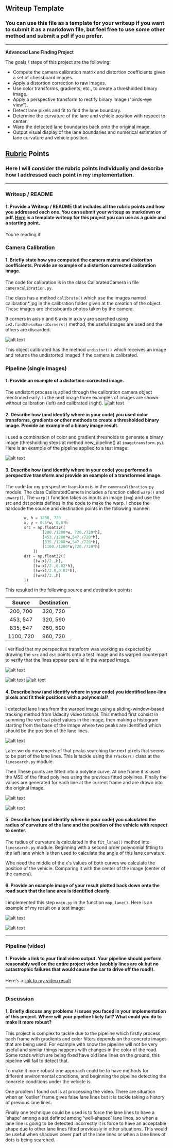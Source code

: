 ## Writeup Template

### You can use this file as a template for your writeup if you want to submit it as a markdown file, but feel free to use some other method and submit a pdf if you prefer.

---

**Advanced Lane Finding Project**

The goals / steps of this project are the following:

* Compute the camera calibration matrix and distortion coefficients given a set of chessboard images.
* Apply a distortion correction to raw images.
* Use color transforms, gradients, etc., to create a thresholded binary image.
* Apply a perspective transform to rectify binary image ("birds-eye view").
* Detect lane pixels and fit to find the lane boundary.
* Determine the curvature of the lane and vehicle position with respect to center.
* Warp the detected lane boundaries back onto the original image.
* Output visual display of the lane boundaries and numerical estimation of lane curvature and vehicle position.

[//]: # (Image References)

[image1]: ./output_images/CalibrationImages.png "Calibration images"
[image2]: ./output_images/undistort.png "Undistorted images"
[image3]: ./output_images/original.png "Original image"
[image4]: ./output_images/warped.png "Warped image"
[image5]: ./output_images/processed.png "Processed image"
[image6]: ./output_images/processed_warped.png "Processed image"
[image7]: ./output_images/processed_warped_filtered.png "Processed image"
[image8]: ./output_images/processed_warped_polynom.png "Processed image"
[image9]: ./output_images/processed_warped_polynom_unwarped.png "Processed image"
[image10]: ./output_images/warpverification.png "Original - Warp / src - dst"
[image11]: ./output_images/Processed_image.png "Processed image"
[image12]: ./output_images/test_images_processed.png "Processed test images"

## [Rubric](https://review.udacity.com/#!/rubrics/571/view) Points

### Here I will consider the rubric points individually and describe how I addressed each point in my implementation.  

---

### Writeup / README

#### 1. Provide a Writeup / README that includes all the rubric points and how you addressed each one.  You can submit your writeup as markdown or pdf.  [Here](https://github.com/udacity/CarND-Advanced-Lane-Lines/blob/master/writeup_template.md) is a template writeup for this project you can use as a guide and a starting point.  

You're reading it!

### Camera Calibration

#### 1. Briefly state how you computed the camera matrix and distortion coefficients. Provide an example of a distortion corrected calibration image.

The code for calibration is in the class CalibratedCamera in file `cameracalibration.py`.  

The class has a method `calibrate()` which use the images named calibration*.jpg in the calibration folder given at the creation of
the object. These images are chessboards photos taken by the camera. 

9 corners in axis x and 6 axis in axis y are searched using `cv2.findChessBoardCorners()` method, the useful images are used and the others are discarded.

![alt text][image1]

This object calibrated has the method `undistort()` which receives an image and returns the undistorted imaged if the camera is calibrated.
 

### Pipeline (single images)

#### 1. Provide an example of a distortion-corrected image.

The undistort process is aplied through the calibration camera object mentioned early. In the next image three examples of images are shown: without calibration (left) and calibrated (right).
![alt text][image2]


#### 2. Describe how (and identify where in your code) you used color transforms, gradients or other methods to create a thresholded binary image.  Provide an example of a binary image result.

I used a combination of color and gradient thresholds to generate a binary image (thresholding steps at method new_pipeline() at `imagetransform.py`).  Here is an example of the pipeline applied to a test image:

![alt text][image5]


#### 3. Describe how (and identify where in your code) you performed a perspective transform and provide an example of a transformed image.

The code for my perspective transform is in the `cameracalibration.py` module. The class CalibratedCamera 
includes a function called `warp()` and `unwarp()`.  The `warp()` 
function takes as inputs an image (`img`) and use the src and dst points defines in the code to make the warp. 
 I chose the hardcode the source and destination points in the following manner:

```python
        w, h = 1280, 720
        x, y = 0.5*w, 0.8*h
        src = np.float32([
                [200./1280*w, 720./720*h],
                [453./1280*w,547./720*h],
                [835./1280*w,547./720*h],
                [1100./1280*w,720./720*h]
            ])
        dst = np.float32([
            [(w-x)/2.,h],
            [(w-x)/2.,0.82*h],
            [(w+x)/2.0,0.82*h],
            [(w+x)/2.,h]
        ])
```

This resulted in the following source and destination points:

| Source        | Destination   | 
|:-------------:|:-------------:| 
| 200, 700      | 320, 720        | 
| 453, 547      | 320, 590      |
| 835, 547     | 960, 590      |
| 1100, 720      | 960, 720        |

I verified that my perspective transform was working as expected by drawing the `src` and `dst` points onto a test 
image and its warped counterpart to verify that the lines appear parallel in the warped image.

![alt text][image10]

![alt text][image3]
![alt text][image4]

#### 4. Describe how (and identify where in your code) you identified lane-line pixels and fit their positions with a polynomial?

I detected lane lines from the warped image using a sliding-window-based tracking method from Udacity video tutorial. This method 
first consist in summing the vertical pixel values in the image, then making a histogram starting from the base of the image where two peaks are identified which should be 
the position of the lane lines.

![alt text][image7]


Later we do movements of that peaks searching the next pixels that seems to be part of the lane lines. This is tackle using the `Tracker()` 
class at the `linesearch.py` module.

Then These points are fitted into a polyline curve. At one frame it is used the MSE of the fitted polylines using the previous fitted polylines. 
Finally the values are generated for each line at the current frame and are drawn into the original image.

![alt text][image8]

![alt text][image9]



#### 5. Describe how (and identify where in your code) you calculated the radius of curvature of the lane and the position of the vehicle with respect to center.

The radius of curvature is calculated in the `fit_lanes()` method into `linesearch.py` module. Beginning with a second order polynomial fitting to the left lane which is then used to calculate the angle of this lane curvature.

Whe need the middle of the x's values of both curves we calculate the position of the vehicle. Comparing it with the center of the image (center of the camera).

#### 6. Provide an example image of your result plotted back down onto the road such that the lane area is identified clearly.

I implemented this step  `main.py` in the function `map_lane()`.  Here is an example of my result on a test image:

![alt text][image11]

![alt text][image12]

---

### Pipeline (video)

#### 1. Provide a link to your final video output.  Your pipeline should perform reasonably well on the entire project video (wobbly lines are ok but no catastrophic failures that would cause the car to drive off the road!).

Here's a [link to my video result](https://youtu.be/mNhPY0AigPs)

---

### Discussion

#### 1. Briefly discuss any problems / issues you faced in your implementation of this project.  Where will your pipeline likely fail?  What could you do to make it more robust?

This project is complex to tackle due to the pipeline which firstly process each frame with gradients and color filters depends on the 
concrete images that are being used. For example with snow the pipeline will not be very useful and similar things happens with changes in the color of the road. Some roads which are being fixed have 
old lane lines on the ground, this pipeline will fail to detect that.

To make it more robust one approach could be to have methods for different environmental conditions, 
and beginning the pipeline detecting the concrete conditions under the vehicle is.

One problem I found out is at processing the video. There are situation when an 'outlier' frame gives false lane lines but it is tackle taking a history of previous lane lines.

Finally one technique could be used is to force the lane 
lines to have a 'shape' among a set defined among 'well-shaped' lane lines, so when a lane line is going to be detected incorrectly it is force to 
have an acceptable shape due to other lane lines fitted previously in other situations. This would be useful when shadows cover part of the lane lines or when 
a lane lines of dots is being searched. 
